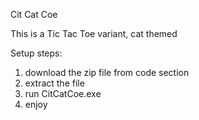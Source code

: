 Cit Cat Coe

This is a Tic Tac Toe variant, cat themed

Setup steps:
1. download the zip file from code section
2. extract the file
3. run CitCatCoe.exe
4. enjoy
